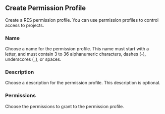## Create Permission Profile

Create a RES permission profile. You can use permission profiles to control access to projects.

### Name

Choose a name for the permission profile. This name must start with a letter, and must contain 3 to 36 alphanumeric characters, dashes (-), underscores (_), or spaces.

### Description

Choose a description for the permission profile. This description is optional.

### Permissions

Choose the permissions to grant to the permission profile.